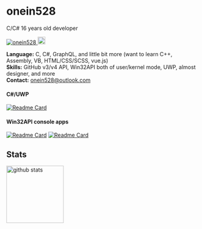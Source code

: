 # onein528
C/C# 16 years old developer<br>

<p>
  <a href="https://github.com/onein528/onein528/">
    <img src="https://komarev.com/ghpvc/?username=onein528" alt="onein528" />
  </a>
  <a href="https://github.com/onein528">
    <img height="20" src="https://img.shields.io/github/followers/onein528?label=follow&logo=github&style=flat" />
  </a>
</p>

**Language:** C, C#, GraphQL, and little bit more  (want to learn C++, Assembly, VB, HTML/CSS/SCSS, vue.js)<br>
**Skills:** GitHub v3/v4 API, Win32API both of user/kernel mode, UWP, almost designer, and more<br>
**Contact:** onein528@outlook.com

#### C#/UWP

[![Readme Card](https://github-readme-stats.vercel.app/api/pin/?username=FluentHub&repo=FluentHub)](https://github.com/FluentHub/FluentHub)

#### Win32API console apps

[![Readme Card](https://github-readme-stats.vercel.app/api/pin/?username=onein528&repo=win32-commands)](https://github.com/onein528/win32-commands)
[![Readme Card](https://github-readme-stats.vercel.app/api/pin/?username=onein528&repo=win32-apps)](https://github.com/onein528/win32-apps)

<!--
### Metrics

![Metrics](https://metrics.lecoq.io/onein528?template=classic&languages=1&isocalendar=1&followup=1&activity=1&code=1&base.indepth=false&base.hireable=false&isocalendar.duration=half-year&languages.limit=8&languages.threshold=0%25&languages.other=false&languages.colors=github&languages.sections=most-used&languages.indepth=false&languages.analysis.timeout=15&languages.categories=markup%2C%20programming&languages.recent.categories=markup%2C%20programming&languages.recent.load=300&languages.recent.days=14&followup.sections=repositories&followup.indepth=false&code.lines=12&code.load=400&code.days=3&code.visibility=public&activity.limit=5&activity.load=300&activity.days=14&activity.visibility=all&activity.timestamps=false&activity.filter=all&config.timezone=Asia%2FTokyo)
-->

## Stats

<p align="left"> 
  <img alt="github stats" height="150px" src="https://github-readme-stats.vercel.app/api?username=onein528&count_private=true&show_icons=true&show_icons=true" />
</p>
